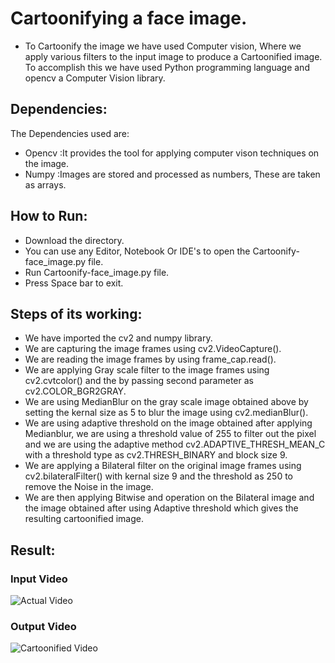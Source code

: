 # Cartoonifying a face image.

- To Cartoonify the image we have used Computer vision, Where we apply various filters to the input image to produce a Cartoonified image. To accomplish this we have used Python programming language and opencv a Computer Vision library.<br>
 
 ## Dependencies:
 The Dependencies used are:
 - Opencv :It provides the tool for applying computer vison techniques on the image.
 - Numpy :Images are stored and processed as numbers, These are taken as arrays.

## How to Run:
- Download the directory.
- You can use any Editor, Notebook Or IDE's to open the Cartoonify-face_image.py file.
- Run Cartoonify-face_image.py file.
- Press Space bar to exit.

## Steps of its working:

- We have imported the cv2 and numpy library.
- We are capturing the image frames using cv2.VideoCapture().
- We are reading the image frames by using frame_cap.read().
- We are applying Gray scale filter to the image frames using cv2.cvtcolor() and the by passing second parameter as cv2.COLOR_BGR2GRAY.
- We are using MedianBlur on the gray scale image obtained above by setting the kernal size as 5 to blur the image using cv2.medianBlur().
- We are using adaptive threshold on the image obtained after applying Medianblur, we are using a threshold value of 255 to filter out the pixel and we are using the adaptive method cv2.ADAPTIVE_THRESH_MEAN_C with a threshold type as cv2.THRESH_BINARY  and block size 9.
- We are applying a Bilateral filter on the original image frames using cv2.bilateralFilter() with kernal size 9 and the threshold as 250 to remove the Noise in the image.
- We are then applying Bitwise and operation on the Bilateral image and the image obtained after using Adaptive threshold which gives the resulting cartoonified image.

## Result:
 ### Input Video
 ![Actual Video](https://user-images.githubusercontent.com/62636670/111106310-e1755700-857a-11eb-8ac7-3452d3430592.gif)

 ### Output Video
 ![Cartoonified Video](https://user-images.githubusercontent.com/62636670/111105513-26988980-8579-11eb-849a-c4babf925260.gif)
 
 
  
